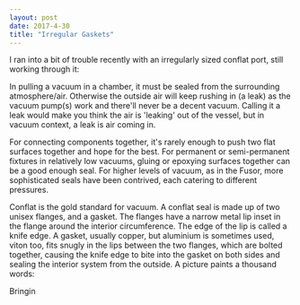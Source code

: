 ```yaml
---
layout: post
date: 2017-4-30
title: "Irregular Gaskets"
---
```


I ran into a bit of trouble recently with an irregularly sized conflat port, still working through it:

In pulling a vacuum in a chamber, it must be sealed from the surrounding atmosphere/air.  Otherwise the outside air will keep rushing in (a leak) as the vacuum pump(s) work and there'll never be a decent vacuum.  Calling it a leak would make you think the air is 'leaking' out of the vessel, but in vacuum context, a leak is air coming in.

For connecting components together, it's rarely enough to push two flat surfaces together and hope for the best.  For permanent or semi-permanent fixtures in relatively low vacuums, gluing or epoxying surfaces together can be a good enough seal.  For higher levels of vacuum, as in the Fusor, more sophisticated seals have been contrived, each catering to different pressures.  

Conflat is the gold standard for vacuum.  A conflat seal is made up of two unisex flanges, and a gasket.  The flanges have a narrow metal lip inset in the flange around the interior circumference.  The edge of the lip is called a knife edge.  A gasket, usually copper, but aluminium is sometimes used, viton too, fits snugly in the lips between the two flanges, which are bolted together, causing the knife edge to bite into the gasket on both sides and sealing the interior system from the outside.  A picture paints a thousand words:



Bringin
